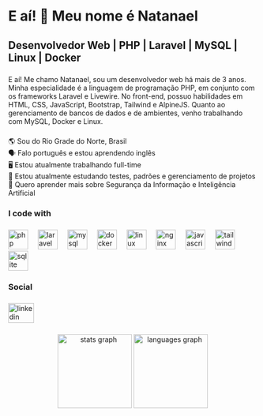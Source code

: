 <h1 align="left">E aí! 👋 Meu nome é Natanael</h1>

###

<h2 align="left">Desenvolvedor Web | PHP | Laravel | MySQL | Linux | Docker</h2>

###

<p align="left">E aí! Me chamo Natanael, sou um desenvolvedor web há mais de 3 anos. Minha especialidade é a linguagem de programação PHP, em conjunto com os frameworks Laravel e Livewire. No front-end, possuo habilidades em HTML, CSS, JavaScript, Bootstrap, Tailwind e AlpineJS. Quanto ao gerenciamento de bancos de dados e de ambientes, venho trabalhando com MySQL, Docker e Linux.</p>

###

<p align="left">🌎 Sou do Rio Grade do Norte, Brasil<br>🗣️ Falo português e estou aprendendo inglês<br>🖥️ Estou atualmente trabalhando full-time<br>🧠 Estou atualmente estudando testes, padrões e gerenciamento de projetos<br>🌱 Quero aprender mais sobre Segurança da Informação e Inteligência Artificial</p>

###

<h3 align="left">I code with</h3>

###

<div align="left">
  <img src="https://skillicons.dev/icons?i=php" height="40" alt="php logo"  />
  <img width="12" />
  <img src="https://skillicons.dev/icons?i=laravel" height="40" alt="laravel logo"  />
  <img width="12" />
  <img src="https://skillicons.dev/icons?i=mysql" height="40" alt="mysql logo"  />
  <img width="12" />
  <img src="https://skillicons.dev/icons?i=docker" height="40" alt="docker logo"  />
  <img width="12" />
  <img src="https://skillicons.dev/icons?i=linux" height="40" alt="linux logo"  />
  <img width="12" />
  <img src="https://skillicons.dev/icons?i=nginx" height="40" alt="nginx logo"  />
  <img width="12" />
  <img src="https://skillicons.dev/icons?i=js" height="40" alt="javascript logo"  />
  <img width="12" />
  <img src="https://skillicons.dev/icons?i=tailwind" height="40" alt="tailwindcss logo"  />
  <img width="12" />
  <img src="https://skillicons.dev/icons?i=sqlite" height="40" alt="sqlite logo"  />
</div>

###

<h3 align="left">Social</h3>

###

<div align="left">
  <a href="https://www.linkedin.com/in/einael" target="_blank">
    <img src="https://raw.githubusercontent.com/maurodesouza/profile-readme-generator/master/src/assets/icons/social/linkedin/default.svg" width="52" height="40" alt="linkedin logo"  />
  </a>
</div>

###

<div align="center">
  <img src="https://github-readme-stats.vercel.app/api?username=eunael&hide_title=false&hide_rank=false&show_icons=true&include_all_commits=true&count_private=true&disable_animations=false&theme=dracula&locale=pt-br&hide_border=false&order=1" height="150" alt="stats graph"  />
  <img src="https://github-readme-stats.vercel.app/api/top-langs?username=eunael&locale=pt-br&hide_title=false&layout=compact&card_width=320&langs_count=5&theme=dracula&hide_border=false&order=2" height="150" alt="languages graph"  />
</div>

###
